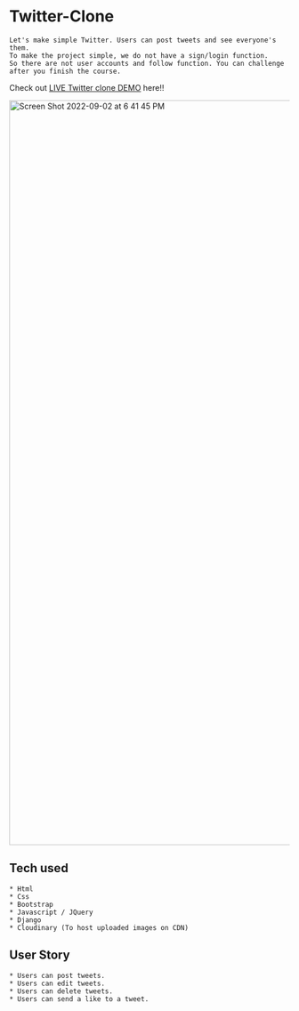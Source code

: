 # Twitter-Clone

```
Let's make simple Twitter. Users can post tweets and see everyone's them.
To make the project simple, we do not have a sign/login function.
So there are not user accounts and follow function. You can challenge after you finish the course.
```
Check out [LIVE Twitter clone DEMO](https://twitter-clone-jax.herokuapp.com/) here!! 

<img width="1339" alt="Screen Shot 2022-09-02 at 6 41 45 PM" src="https://user-images.githubusercontent.com/104921728/188243440-cf39781a-27e4-4dea-a56d-814bd40c3c96.png">


## Tech used
```
* Html
* Css
* Bootstrap
* Javascript / JQuery
* Django
* Cloudinary (To host uploaded images on CDN)
```
## User Story
```
* Users can post tweets.
* Users can edit tweets.
* Users can delete tweets.
* Users can send a like to a tweet.
```

